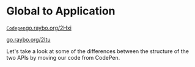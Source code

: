 <!-- .slide: data-state="layout-title" class="bg-dark"-->

# Global to Application

<a class="tip" href="https://go.raybo.org/2Hxi" target="_blank"><code class="code-exciting">Codepen</code><span>go.raybo.org/2Hxi</span></a>

<div class="slide-link"><a href="https://go.raybo.org/2Itu"><i class="fab fa-slideshare"></i> go.raybo.org/2Itu</a></div>

> > 

Let's take a look at some of the differences between the structure of the two APIs by moving our code from CodePen. 